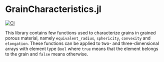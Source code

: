 # GrainCharacteristics.jl
[![CI](https://github.com/fatimp/GrainCharacteristics.jl/actions/workflows/test.yml/badge.svg)](https://github.com/fatimp/GrainCharacteristics.jl/actions/workflows/test.yml)

This library contains few functions used to characterize grains in grained
porous material, namely `equivalent_radius`, `sphericity`, `convexity` and
`elongation`. These functions can be applied to two- and three-dimensional
arrays with element type `Bool` where `true` means that the element belongs to
the grain and `false` means otherwise.
